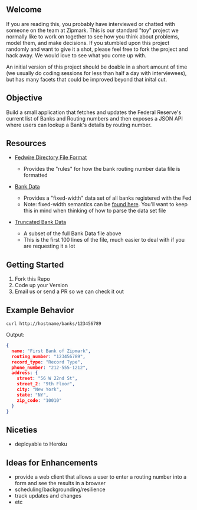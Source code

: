 ## Welcome

If you are reading this, you probably have interviewed or chatted with someone on the team at Zipmark.  This is our standard "toy" project we normally like to work on together to see how you think about problems, model them, and make decisions.  If you stumbled upon this project randomly and want to give it a shot, please feel free to fork the project and hack away.  We would love to see what you come up with.

An initial version of this project should be doable in a short amount of time (we usually do coding sessions for less than half a day with interviewees), but has many facets that could be improved beyond that inital cut. 

## Objective

Build a small application that fetches and updates the Federal Reserve's current list of Banks and Routing numbers and then exposes a JSON API where users can lookup a Bank's details by routing number.

## Resources

* [Fedwire Directory File Format](https://www.frbservices.org/EPaymentsDirectory/fedwireFormat.html)
  * Provides the "rules" for how the bank routing number data file is formatted

* [Bank Data](https://www.frbservices.org/EPaymentsDirectory/FedACHdir.txt)
  * Provides a "fixed-width" data set of all banks registered with the Fed
  * Note: fixed-width semantics can be [found here](http://www.softinterface.com/Convert-XLS/Features/Fixed-Width-Text-File-Definition.htm). You'll want to keep this in mind when thinking of how to parse the data set file

* [Truncated Bank Data](https://gist.github.com/jakehow/3d96b83c4a4a1e6313d4/raw/f2990b4cef86fe9454ba1a643ccee118ca0b5757/truncated_list)
  * A subset of the full Bank Data file above
  * This is the first 100 lines of the file, much easier to deal with if you are requesting it a lot


## Getting Started

1. Fork this Repo
2. Code up your Version
3. Email us or send a PR so we can check it out

## Example Behavior

`curl http://hostname/banks/123456789`

Output: 

```json
{
  name: "First Bank of Zipmark",
  routing_number: "123456789",
  record_type: "Record Type",
  phone_number: "212-555-1212",
  address: {
    street: "56 W 22nd St",
    street_2: "9th Floor",
    city: "New York",
    state: "NY",
    zip_code: "10010"
  }
}
```

## Niceties

* deployable to Heroku

## Ideas for Enhancements

* provide a web client that allows a user to enter a routing number into a form and see the results in a browser
* scheduling/backgrounding/resilience
* track updates and changes
* etc
